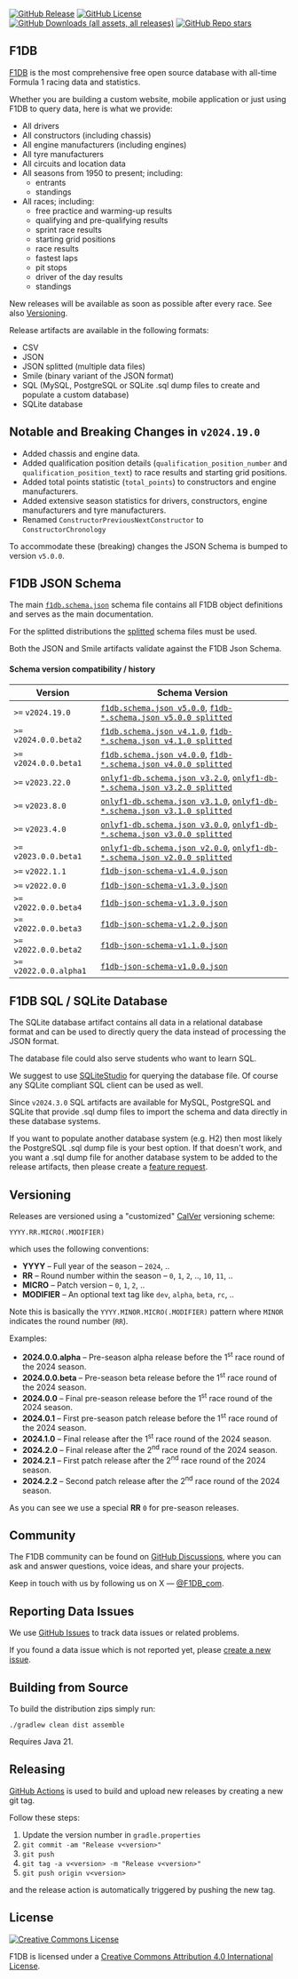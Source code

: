 [![GitHub Release](https://img.shields.io/github/v/release/f1db/f1db?style=for-the-badge&labelColor=%23333&color=%23d40000&)](https://github.com/f1db/f1db/releases)
[![GitHub License](https://img.shields.io/github/license/f1db/f1db?style=for-the-badge&labelColor=%23333&color=%23d40000)](https://creativecommons.org/licenses/by/4.0/)
[![GitHub Downloads (all assets, all releases)](https://img.shields.io/github/downloads/f1db/f1db/total?style=for-the-badge&labelColor=%23333&color=%23d40000)](https://github.com/f1db/f1db/releases)
[![GitHub Repo stars](https://img.shields.io/github/stars/f1db/f1db?style=for-the-badge&labelColor=%23333&color=%23d40000)](https://github.com/f1db/f1db/stargazers)


## F1DB

[F1DB] is the most comprehensive free open source database with all-time Formula 1 racing data and statistics.

Whether you are building a custom website, mobile application or just using F1DB to query data, here is what we provide:

- All drivers
- All constructors (including chassis)
- All engine manufacturers (including engines)
- All tyre manufacturers
- All circuits and location data
- All seasons from 1950 to present; including:
  - entrants
  - standings
- All races; including:
  - free practice and warming-up results
  - qualifying and pre-qualifying results
  - sprint race results
  - starting grid positions
  - race results
  - fastest laps
  - pit stops
  - driver of the day results
  - standings

New releases will be available as soon as possible after every race. See also [Versioning](#versioning).

Release artifacts are available in the following formats:

- CSV
- JSON
- JSON splitted (multiple data files)
- Smile (binary variant of the JSON format)
- SQL (MySQL, PostgreSQL or SQLite .sql dump files to create and populate a custom database)
- SQLite database


## Notable and Breaking Changes in `v2024.19.0`

- Added chassis and engine data.
- Added qualification position details (`qualification_position_number` and `qualification_position_text`) to race results and starting grid positions.
- Added total points statistic (`total_points`) to constructors and engine manufacturers.
- Added extensive season statistics for drivers, constructors, engine manufacturers and tyre manufacturers.
- Renamed `ConstructorPreviousNextConstructor` to `ConstructorChronology`

To accommodate these (breaking) changes the JSON Schema is bumped to version `v5.0.0`.


## F1DB JSON Schema

The main [`f1db.schema.json`](https://raw.githubusercontent.com/f1db/f1db/main/src/schema/current/single/f1db.schema.json)
schema file contains all F1DB object definitions and serves as the main documentation.  

For the splitted distributions the [splitted](https://github.com/f1db/f1db/tree/main/src/schema/current/splitted)
schema files must be used.

Both the JSON and Smile artifacts validate against the F1DB Json Schema.

#### Schema version compatibility / history

| Version                 | Schema Version                                                                                                                                                                                                                                    |
|-------------------------|---------------------------------------------------------------------------------------------------------------------------------------------------------------------------------------------------------------------------------------------------|
| `>=` `v2024.19.0`       | [`f1db.schema.json v5.0.0`](https://raw.githubusercontent.com/f1db/f1db/main/src/schema/v5.0.0/single/f1db.schema.json), [`f1db-*.schema.json v5.0.0 splitted`](https://github.com/f1db/f1db/tree/main/src/schema/v5.0.0/splitted)                |
| `>=` `v2024.0.0.beta2`  | [`f1db.schema.json v4.1.0`](https://raw.githubusercontent.com/f1db/f1db/main/src/schema/v4.1.0/single/f1db.schema.json), [`f1db-*.schema.json v4.1.0 splitted`](https://github.com/f1db/f1db/tree/main/src/schema/v4.1.0/splitted)                |
| `>=` `v2024.0.0.beta1`  | [`f1db.schema.json v4.0.0`](https://raw.githubusercontent.com/f1db/f1db/main/src/schema/v4.0.0/single/f1db.schema.json), [`f1db-*.schema.json v4.0.0 splitted`](https://github.com/f1db/f1db/tree/main/src/schema/v4.0.0/splitted)                |
| `>=` `v2023.22.0`       | [`onlyf1-db.schema.json v3.2.0`](https://raw.githubusercontent.com/f1db/f1db/main/src/schema/v3.2.0/single/onlyf1-db.schema.json), [`onlyf1-db-*.schema.json v3.2.0 splitted`](https://github.com/f1db/f1db/tree/main/src/schema/v3.2.0/splitted) |
| `>=` `v2023.8.0`        | [`onlyf1-db.schema.json v3.1.0`](https://raw.githubusercontent.com/f1db/f1db/main/src/schema/v3.1.0/single/onlyf1-db.schema.json), [`onlyf1-db-*.schema.json v3.1.0 splitted`](https://github.com/f1db/f1db/tree/main/src/schema/v3.1.0/splitted) |
| `>=` `v2023.4.0`        | [`onlyf1-db.schema.json v3.0.0`](https://raw.githubusercontent.com/f1db/f1db/main/src/schema/v3.0.0/single/onlyf1-db.schema.json), [`onlyf1-db-*.schema.json v3.0.0 splitted`](https://github.com/f1db/f1db/tree/main/src/schema/v3.0.0/splitted) |
| `>=` `v2023.0.0.beta1`  | [`onlyf1-db.schema.json v2.0.0`](https://raw.githubusercontent.com/f1db/f1db/main/src/schema/v2.0.0/single/onlyf1-db.schema.json), [`onlyf1-db-*.schema.json v2.0.0 splitted`](https://github.com/f1db/f1db/tree/main/src/schema/v2.0.0/splitted) |
| `>=` `v2022.1.1`        | [`f1db-json-schema-v1.4.0.json`](https://raw.githubusercontent.com/f1db/f1db/main/src/schema/v1.x/f1db-json-schema-v1.4.0.json)                                                                                                                   |
| `>=` `v2022.0.0`        | [`f1db-json-schema-v1.3.0.json`](https://raw.githubusercontent.com/f1db/f1db/main/src/schema/v1.x/f1db-json-schema-v1.3.0.json)                                                                                                                   |
| `>=` `v2022.0.0.beta4`  | [`f1db-json-schema-v1.3.0.json`](https://raw.githubusercontent.com/f1db/f1db/main/src/schema/v1.x/f1db-json-schema-v1.3.0.json)                                                                                                                   |
| `>=` `v2022.0.0.beta3`  | [`f1db-json-schema-v1.2.0.json`](https://raw.githubusercontent.com/f1db/f1db/main/src/schema/v1.x/f1db-json-schema-v1.2.0.json)                                                                                                                   |
| `>=` `v2022.0.0.beta2`  | [`f1db-json-schema-v1.1.0.json`](https://raw.githubusercontent.com/f1db/f1db/main/src/schema/v1.x/f1db-json-schema-v1.1.0.json)                                                                                                                   |
| `>=` `v2022.0.0.alpha1` | [`f1db-json-schema-v1.0.0.json`](https://raw.githubusercontent.com/f1db/f1db/main/src/schema/v1.x/f1db-json-schema-v1.0.0.json)                                                                                                                   |

## F1DB SQL / SQLite Database

The SQLite database artifact contains all data in a relational database format
and can be used to directly query the data instead of processing the JSON format.

The database file could also serve students who want to learn SQL.

We suggest to use [SQLiteStudio] for querying the database file.
Of course any SQLite compliant SQL client can be used as well.

Since `v2024.3.0` SQL artifacts are available for MySQL, PostgreSQL and SQLite
that provide .sql dump files to import the schema and data directly in these database systems.

If you want to populate another database system (e.g. H2) then most likely the
PostgreSQL .sql dump file is your best option. 
If that doesn't work, and you want a .sql dump file for another database system to be added
to the release artifacts, then please create a [feature request](https://github.com/f1db/f1db/issues).


## Versioning

Releases are versioned using a "customized" [CalVer] versioning scheme:

    YYYY.RR.MICRO(.MODIFIER)

which uses the following conventions:

- **YYYY** – Full year of the season – `2024`, ..
- **RR** – Round number within the season – `0`, `1`, `2`, .., `10`, `11`, ..
- **MICRO** – Patch version – `0`, `1`, `2`, ..
- **MODIFIER** – An optional text tag like `dev`, `alpha`, `beta`, `rc`, ..

Note this is basically the `YYYY.MINOR.MICRO(.MODIFIER)` pattern where `MINOR` indicates the round number (`RR`).

Examples:

- **2024.0.0.alpha** – Pre-season alpha release before the 1<sup>st</sup> race round of the 2024 season.
- **2024.0.0.beta** – Pre-season beta release before the 1<sup>st</sup> race round of the 2024 season.
- **2024.0.0** – Final pre-season release before the 1<sup>st</sup> race round of the 2024 season.
- **2024.0.1** – First pre-season patch release before the 1<sup>st</sup> race round of the 2024 season.
- **2024.1.0** – Final release after the 1<sup>st</sup> race round of the 2024 season.
- **2024.2.0** – Final release after the 2<sup>nd</sup> race round of the 2024 season.
- **2024.2.1** – First patch release after the 2<sup>nd</sup> race round of the 2024 season.
- **2024.2.2** – Second patch release after the 2<sup>nd</sup> race round of the 2024 season.

As you can see we use a special **RR** `0` for pre-season releases.


## Community

The F1DB community can be found on [GitHub Discussions](https://github.com/f1db/f1db/discussions), where you can ask and answer questions, voice ideas, and share your projects.

Keep in touch with us by following us on X — [@F1DB_com](https://twitter.com/f1db_com).


## Reporting Data Issues

We use [GitHub Issues](https://github.com/f1db/f1db/issues) to track data issues or related problems.

If you found a data issue which is not reported yet, please [create a new issue](https://github.com/f1db/f1db/issues/new).

## Building from Source

To build the distribution zips simply run:

    ./gradlew clean dist assemble

Requires Java 21.


## Releasing

[GitHub Actions](https://github.com/f1db/f1db/actions) is used to build and upload new releases by creating a new git tag.

Follow these steps:

1. Update the version number in `gradle.properties`
2. `git commit -am "Release v<version>"`
3. `git push`
4. `git tag -a v<version> -m "Release v<version>"`
3. `git push origin v<version>`

and the release action is automatically triggered by pushing the new tag.


## License

[![Creative Commons License][CC BY Icon Normal]][CC BY]

F1DB is licensed under a [Creative Commons Attribution 4.0 International License][CC BY].


[F1DB]: https://www.f1db.com
[CalVer]: https://calver.org/
[CC BY]: http://creativecommons.org/licenses/by/4.0/  
[CC BY Icon Compact]: https://i.creativecommons.org/l/by/4.0/80x15.png
[CC BY Icon Normal]: https://i.creativecommons.org/l/by/4.0/88x31.png
[CC BY Plaintext]: https://creativecommons.org/licenses/by-sa/4.0/legalcode.txt
[SQLiteStudio]: https://sqlitestudio.pl/
